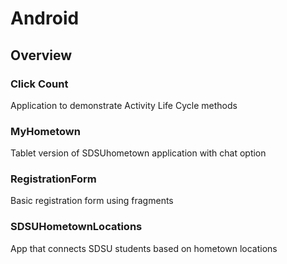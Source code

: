 # Android

## Overview

### Click Count
Application to demonstrate Activity Life Cycle methods 

### MyHometown
Tablet version of SDSUhometown application with chat option

### RegistrationForm
Basic registration form using fragments

### SDSUHometownLocations
App that connects SDSU students based on hometown locations
